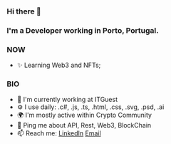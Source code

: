 ### Hi there 👋

### I'm a Developer working in Porto, Portugal.

### NOW

- ✨ Learning Web3 and NFTs;

### BIO

- 🏢 I'm currently working at ITGuest
- ⚙️ I use daily: .c#, .js, .ts, .html, .css, .svg, .psd, .ai
- 🌍 I'm mostly active within Crypto Community
- 💬 Ping me about API, Rest, Web3, BlockChain
- 📫 Reach me: [LinkedIn](www.linkedin.com/in/gon%C3%A7alomendes/) [Email](mailto:goncalo.mendes.dev@gmail.com)
